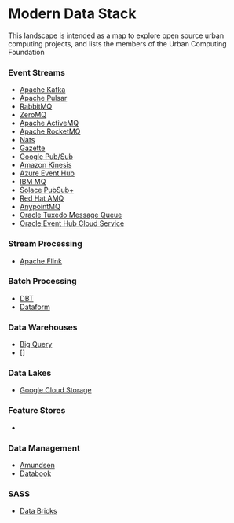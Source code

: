 # Modern Data Stack

This landscape is intended as a map to explore open source urban computing projects, and lists the members of the Urban Computing Foundation


### Event Streams
- [Apache Kafka](https://kafka.apache.org/)
- [Apache Pulsar](https://pulsar.apache.org/)
- [RabbitMQ](https://www.rabbitmq.com/)
- [ZeroMQ](https://zeromq.org/)
- [Apache ActiveMQ](https://activemq.apache.org/)
- [Apache RocketMQ](https://rocketmq.apache.org/)
- [Nats](https://nats.io/)
- [Gazette](https://gazette.readthedocs.io/en/latest/)
- [Google Pub/Sub](https://cloud.google.com/pubsub)
- [Amazon Kinesis](https://aws.amazon.com/kinesis/)
- [Azure Event Hub](https://docs.microsoft.com/en-us/azure/event-hubs/event-hubs-about)
- [IBM MQ](https://www.ibm.com/products/mq)
- [Solace PubSub+](https://solace.com/products/event-broker/software/)
- [Red Hat AMQ](https://www.redhat.com/en/technologies/jboss-middleware/amq)
- [AnypointMQ](https://docs.mulesoft.com/mq/)
- [Oracle Tuxedo Message Queue](https://docs.oracle.com/cd/E35855_01/otmq/docs12c/overview/overview.html)
- [Oracle Event Hub Cloud Service](https://docs.oracle.com/en/cloud/paas/event-hub-cloud/index.html)


### Stream Processing
- [Apache Flink](https://flink.apache.org/)

### Batch Processing 
- [DBT](getdbt.com)
- [Dataform](https://dataform.co/)

### Data Warehouses
- [Big Query]()
- []

### Data Lakes
- [Google Cloud Storage]()

### Feature Stores
- []()

### Data Management
- [Amundsen]()
- [Databook]()

### SASS
- [Data Bricks](https://databricks.com/)
